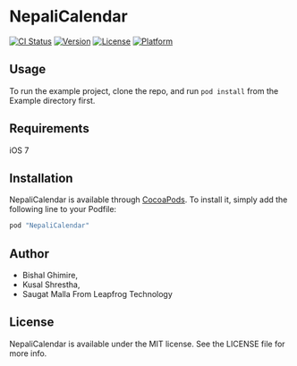 # NepaliCalendar

[![CI Status](http://img.shields.io/travis/BishalGhimire/NepaliCalendar.svg?style=flat)](https://travis-ci.org/BishalGhimire/NepaliCalendar)
[![Version](https://img.shields.io/cocoapods/v/NepaliCalendar.svg?style=flat)](http://cocoapods.org/pods/NepaliCalendar)
[![License](https://img.shields.io/cocoapods/l/NepaliCalendar.svg?style=flat)](http://cocoapods.org/pods/NepaliCalendar)
[![Platform](https://img.shields.io/cocoapods/p/NepaliCalendar.svg?style=flat)](http://cocoapods.org/pods/NepaliCalendar)

## Usage

To run the example project, clone the repo, and run `pod install` from the Example directory first.

## Requirements
iOS 7

## Installation

NepaliCalendar is available through [CocoaPods](http://cocoapods.org). 
To install it, simply add the following line to your Podfile:

```ruby
pod "NepaliCalendar"
```

## Author

- Bishal Ghimire, 
- Kusal Shrestha,
- Saugat Malla
From Leapfrog Technology

## License

NepaliCalendar is available under the MIT license. See the LICENSE file for more info.
